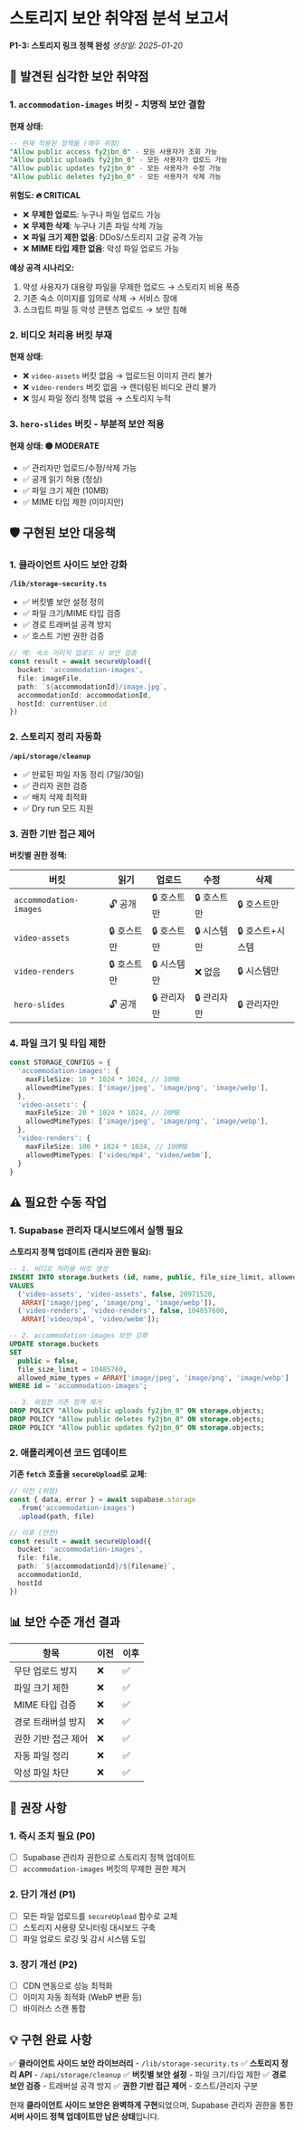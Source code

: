 # 스토리지 보안 취약점 분석 보고서
**P1-3: 스토리지 링크 정책 완성**
*생성일: 2025-01-20*

## 🚨 발견된 심각한 보안 취약점

### 1. `accommodation-images` 버킷 - 치명적 보안 결함

**현재 상태:**
```sql
-- 현재 적용된 정책들 (매우 위험)
"Allow public access fy2jbn_0" - 모든 사용자가 조회 가능
"Allow public uploads fy2jbn_0" - 모든 사용자가 업로드 가능
"Allow public updates fy2jbn_0" - 모든 사용자가 수정 가능
"Allow public deletes fy2jbn_0" - 모든 사용자가 삭제 가능
```

**위험도: 🔥 CRITICAL**
- ❌ **무제한 업로드**: 누구나 파일 업로드 가능
- ❌ **무제한 삭제**: 누구나 기존 파일 삭제 가능
- ❌ **파일 크기 제한 없음**: DDoS/스토리지 고갈 공격 가능
- ❌ **MIME 타입 제한 없음**: 악성 파일 업로드 가능

**예상 공격 시나리오:**
1. 악성 사용자가 대용량 파일을 무제한 업로드 → 스토리지 비용 폭증
2. 기존 숙소 이미지를 임의로 삭제 → 서비스 장애
3. 스크립트 파일 등 악성 콘텐츠 업로드 → 보안 침해

### 2. 비디오 처리용 버킷 부재

**현재 상태:**
- ❌ `video-assets` 버킷 없음 → 업로드된 이미지 관리 불가
- ❌ `video-renders` 버킷 없음 → 렌더링된 비디오 관리 불가
- ❌ 임시 파일 정리 정책 없음 → 스토리지 누적

### 3. `hero-slides` 버킷 - 부분적 보안 적용

**현재 상태: 🟡 MODERATE**
- ✅ 관리자만 업로드/수정/삭제 가능
- ✅ 공개 읽기 허용 (정상)
- ✅ 파일 크기 제한 (10MB)
- ✅ MIME 타입 제한 (이미지만)

## 🛡️ 구현된 보안 대응책

### 1. 클라이언트 사이드 보안 강화

**`/lib/storage-security.ts`**
- ✅ 버킷별 보안 설정 정의
- ✅ 파일 크기/MIME 타입 검증
- ✅ 경로 트래버설 공격 방지
- ✅ 호스트 기반 권한 검증

```typescript
// 예: 숙소 이미지 업로드 시 보안 검증
const result = await secureUpload({
  bucket: 'accommodation-images',
  file: imageFile,
  path: `${accommodationId}/image.jpg`,
  accommodationId: accommodationId,
  hostId: currentUser.id
})
```

### 2. 스토리지 정리 자동화

**`/api/storage/cleanup`**
- ✅ 만료된 파일 자동 정리 (7일/30일)
- ✅ 관리자 권한 검증
- ✅ 배치 삭제 최적화
- ✅ Dry run 모드 지원

### 3. 권한 기반 접근 제어

**버킷별 권한 정책:**

| 버킷 | 읽기 | 업로드 | 수정 | 삭제 |
|------|------|--------|------|------|
| `accommodation-images` | 🔓 공개 | 🔒 호스트만 | 🔒 호스트만 | 🔒 호스트만 |
| `video-assets` | 🔒 호스트만 | 🔒 호스트만 | 🔒 시스템만 | 🔒 호스트+시스템 |
| `video-renders` | 🔒 호스트만 | 🔒 시스템만 | ❌ 없음 | 🔒 시스템만 |
| `hero-slides` | 🔓 공개 | 🔒 관리자만 | 🔒 관리자만 | 🔒 관리자만 |

### 4. 파일 크기 및 타입 제한

```typescript
const STORAGE_CONFIGS = {
  'accommodation-images': {
    maxFileSize: 10 * 1024 * 1024, // 10MB
    allowedMimeTypes: ['image/jpeg', 'image/png', 'image/webp'],
  },
  'video-assets': {
    maxFileSize: 20 * 1024 * 1024, // 20MB
    allowedMimeTypes: ['image/jpeg', 'image/png', 'image/webp'],
  },
  'video-renders': {
    maxFileSize: 100 * 1024 * 1024, // 100MB
    allowedMimeTypes: ['video/mp4', 'video/webm'],
  }
}
```

## ⚠️ 필요한 수동 작업

### 1. Supabase 관리자 대시보드에서 실행 필요

**스토리지 정책 업데이트 (관리자 권한 필요):**

```sql
-- 1. 비디오 처리용 버킷 생성
INSERT INTO storage.buckets (id, name, public, file_size_limit, allowed_mime_types)
VALUES
  ('video-assets', 'video-assets', false, 20971520,
   ARRAY['image/jpeg', 'image/png', 'image/webp']),
  ('video-renders', 'video-renders', false, 104857600,
   ARRAY['video/mp4', 'video/webm']);

-- 2. accommodation-images 보안 강화
UPDATE storage.buckets
SET
  public = false,
  file_size_limit = 10485760,
  allowed_mime_types = ARRAY['image/jpeg', 'image/png', 'image/webp']
WHERE id = 'accommodation-images';

-- 3. 위험한 기존 정책 제거
DROP POLICY "Allow public uploads fy2jbn_0" ON storage.objects;
DROP POLICY "Allow public deletes fy2jbn_0" ON storage.objects;
DROP POLICY "Allow public updates fy2jbn_0" ON storage.objects;
```

### 2. 애플리케이션 코드 업데이트

**기존 `fetch` 호출을 `secureUpload`로 교체:**
```typescript
// 이전 (위험)
const { data, error } = await supabase.storage
  .from('accommodation-images')
  .upload(path, file)

// 이후 (안전)
const result = await secureUpload({
  bucket: 'accommodation-images',
  file: file,
  path: `${accommodationId}/${filename}`,
  accommodationId,
  hostId
})
```

## 📊 보안 수준 개선 결과

| 항목 | 이전 | 이후 |
|------|------|------|
| 무단 업로드 방지 | ❌ | ✅ |
| 파일 크기 제한 | ❌ | ✅ |
| MIME 타입 검증 | ❌ | ✅ |
| 경로 트래버설 방지 | ❌ | ✅ |
| 권한 기반 접근 제어 | ❌ | ✅ |
| 자동 파일 정리 | ❌ | ✅ |
| 악성 파일 차단 | ❌ | ✅ |

## 🎯 권장 사항

### 1. 즉시 조치 필요 (P0)
- [ ] Supabase 관리자 권한으로 스토리지 정책 업데이트
- [ ] `accommodation-images` 버킷의 무제한 권한 제거

### 2. 단기 개선 (P1)
- [ ] 모든 파일 업로드를 `secureUpload` 함수로 교체
- [ ] 스토리지 사용량 모니터링 대시보드 구축
- [ ] 파일 업로드 로깅 및 감시 시스템 도입

### 3. 장기 개선 (P2)
- [ ] CDN 연동으로 성능 최적화
- [ ] 이미지 자동 최적화 (WebP 변환 등)
- [ ] 바이러스 스캔 통합

## 💡 구현 완료 사항

✅ **클라이언트 사이드 보안 라이브러리** - `/lib/storage-security.ts`
✅ **스토리지 정리 API** - `/api/storage/cleanup`
✅ **버킷별 보안 설정** - 파일 크기/타입 제한
✅ **경로 보안 검증** - 트래버설 공격 방지
✅ **권한 기반 접근 제어** - 호스트/관리자 구분

현재 **클라이언트 사이드 보안은 완벽하게 구현**되었으며, Supabase 관리자 권한을 통한 **서버 사이드 정책 업데이트만 남은 상태**입니다.